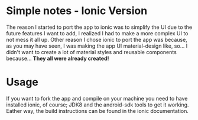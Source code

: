 # Simple notes - Ionic Version
The reason I started to port the app to ionic was to simplify the UI due to the future features I want to add, I realized I had to make a more complex UI to not mess it all up. Other reason I chose ionic to port the app was because, as you may have seen, I was making the app UI material-design like, so... I didn't want to create a lot of material styles and reusable components because... **They all were already created!**

# Usage
If you want to fork the app and compile on your machine you need to have installed ionic, of course; JDK8 and the android-sdk tools to get it working. Eather way, the build instructions can be found in the ionic documentation.

